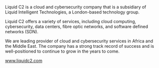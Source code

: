 Liquid C2 is a cloud and cybersecurity company that is a subsidiary of Liquid Intelligent Technologies, a London-based technology group.

Liquid C2 offers a variety of services, including cloud computing, cybersecurity, data centers, fibre optic networks, and software defined networks (SDN).

We are leading provider of cloud and cybersecurity services in Africa and the Middle East. The company has a strong track record of success and is well-positioned to continue to grow in the years to come.


www.liquidc2.com

